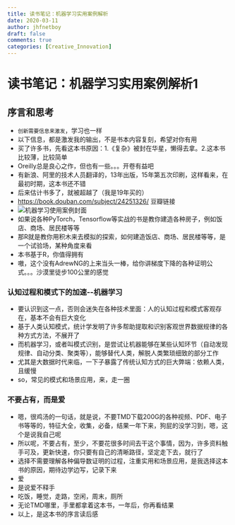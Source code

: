 ```yaml
---
title: 读书笔记：机器学习实用案例解析
date: 2020-03-11
author: jhfnetboy
draft: false
comments: true
categories: [Creative_Innovation]
---
```

# 读书笔记：机器学习实用案例解析1
## 序言和思考

+ `创新需要信息来激发`，学习也一样
+ 以下信息，都是激发我的输出，不是书本内容复刻，希望对你有用
+ 买了许多书，先看这本书原因：1.《复杂》被封在华星，懒得去拿。2.这本书比较薄，比较简单
+ Oreilly总是良心之作，但也有一些。。。开卷有益吧
+ 有新浪、阿里的技术人员翻译的，13年出版，15年第五次印刷，这样看来，在最初时期，这本书还不错
+ 后来估计书多了，就被超越了（我是19年买的）
+ https://book.douban.com/subject/24251326/  豆瓣链接
+ ![机器学习使用案例封面](https://img1.doubanio.com/view/subject/l/public/s26329918.jpg)
+ 如果说各种PyTorch，Tensorflow等实战的书是教你建造各种房子，例如饭店、商场、居民楼等等
+ 那R就是教你用积木来去模拟的探索，如何建造饭店、商场、居民楼等等，是一个试验场，某种角度来看
+ 本书基于R，你值得拥有
+ 嗷，这个没有AdrewNG的上来当头一棒，给你讲梯度下降的各种证明公式。。。沙漠里徒步100公里的感觉

### 认知过程和模式下的加速--机器学习

+ 要认识到这一点，否则会迷失在各种技术里面：人的认知过程和模式客观存在，基本不会有巨大变化
+ 基于人类认知模式，统计学发明了许多帮助提取和识别客观世界数据规律的各种方式方法，不展开了
+ 而机器学习，或者叫模式识别，是尝试让机器能够在某些认知环节（自动发现规律、自动分类、聚类等），能够替代人类，解脱人类繁琐细致的部分工作
+ 尤其是大数据时代来临，一下子暴露了传统认知方式的巨大弊端：依赖人类，且缓慢
+ so，常见的模式和场景应用，来，走一圈

### 不要占有，而是爱

+ 嗯，很鸡汤的一句话，就是说，不要TMD下载200G的各种视频、PDF、电子书等等的，特征大全，收集，必备，结果一年下来，狗屁的没学习到，嗯，这个是说我自己呢
+ 所以呢，不要占有，至少，不要花很多时间去干这个事情，因为，许多资料触手可及，更新快速，你只要有自己的清晰路径，坚定走下去，就行了
+ 选择不需要理解各种偏导数证明的过程，注重实用和场景应用，是我选择这本书的原因，期待边学边写，记录下来
+ 爱
+ 是说爱不释手
+ 吃饭，睡觉，走路，空闲，周末，厕所
+ 无论TMD哪里，手里都拿着这本书，一年后，你再看结果
+ 以上，是这本书的序言读后感

